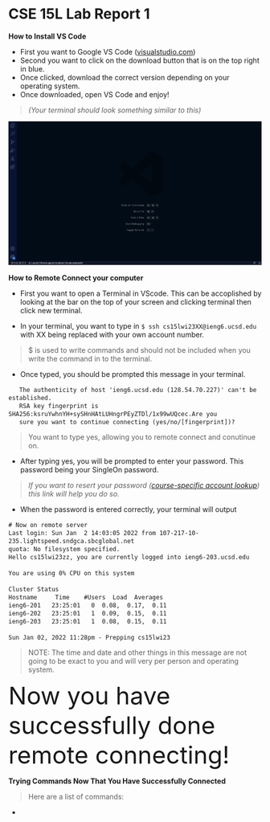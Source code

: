 CSE 15L Lab Report 1
===========================================================================================================================================================





__How to Install VS Code__ 

- First you want to Google VS Code ([visualstudio.com](https://code.visualstudio.com/))
- Second you want to click on the download button that is on the top right in blue. 
- Once clicked, download the correct version depending on your operating system. 
- Once downloaded, open VS Code and enjoy! 

>_(Your terminal should look something similar to this)_

![](VScodeStartUP.png)



__How to Remote Connect your computer__

- First you want to open a Terminal in VScode. This can be accoplished by looking at the bar on the top of your screen 
and clicking terminal then click new terminal. 

- In your terminal, you want to type in ```$ ssh cs15lwi23XX@ieng6.ucsd.edu``` with XX being replaced with your own account number.

 > $ is used to write commands and should not be included when you write the command in to the terminal. 

- Once typed, you should be prompted this message in your terminal. 

```
   The authenticity of host 'ieng6.ucsd.edu (128.54.70.227)' can't be established.
   RSA key fingerprint is SHA256:ksruYwhnYH+sySHnHAtLUHngrPEyZTDl/1x99wUQcec.Are you 
   sure you want to continue connecting (yes/no/[fingerprint])?
```
> You want to type yes, allowing you to remote connect and conutinue on. 

- After typing yes, you will be prompted to enter your password. This password being your SingleOn password. 

> _If you want to resert your password ([course-specific account lookup](https://sdacs.ucsd.edu/~icc/index.php)) this link will help you do so._

- When the password is entered correctly, your terminal will output

```
# Now on remote server
Last login: Sun Jan  2 14:03:05 2022 from 107-217-10-235.lightspeed.sndgca.sbcglobal.net
quota: No filesystem specified.
Hello cs15lwi23zz, you are currently logged into ieng6-203.ucsd.edu

You are using 0% CPU on this system

Cluster Status 
Hostname     Time    #Users  Load  Averages  
ieng6-201   23:25:01   0  0.08,  0.17,  0.11
ieng6-202   23:25:01   1  0.09,  0.15,  0.11
ieng6-203   23:25:01   1  0.08,  0.15,  0.11

Sun Jan 02, 2022 11:28pm - Prepping cs15lwi23

```

> NOTE: The time and date and other things in this message are not going to be exact to you and will very per person and operating system.

<font size= "10"> Now you have successfully done remote connecting! </font>


__Trying Commands Now That You Have Successfully Connected__

> Here are a list of commands:

* 



